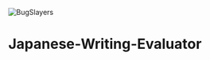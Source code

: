 ![BugSlayers](https://user-images.githubusercontent.com/73443014/165978561-4cbcb1b8-4468-45bf-a691-fd2339bfcc73.jpg)
# Japanese-Writing-Evaluator

